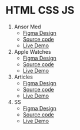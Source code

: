 # HTML CSS JS

1. Ansor Med
   * [Figma Design](https://www.figma.com/file/h2EzOBjvCiY8hVoFolSd5Z/AnsorMed-landing-page)
   * [Source code](https://github.com/SanjarbekSaminjonov/FrontEndProjects/tree/master/AnsorMed)
   * [Live Demo](https://ansor-med-ss.netlify.app/)
2. Apple Watches
   * [Figma Design](https://www.figma.com/file/oqOJWgwVM3cULzmTyB9ogV/Apple-Watch)
   * [Source code](https://github.com/SanjarbekSaminjonov/FrontEndProjects/tree/master/AppleWatches)
   * [Live Demo](https://apple-watches-ss.netlify.app/)
3. Articles
   * [Figma Design](https://www.figma.com/file/6WfHS48MXkIC4zXW38ru2w/Articles)
   * [Source code](https://github.com/SanjarbekSaminjonov/FrontEndProjects/tree/master/Articles)
   * [Live Demo]()
4. SS
   * [Figma Design]()
   * [Source code]()
   * [Live Demo]()